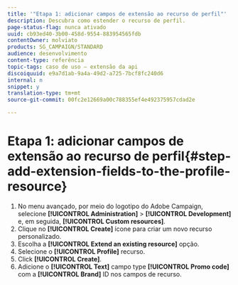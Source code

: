 ```yaml
---
title: '"Etapa 1: adicionar campos de extensão ao recurso de perfil"'
description: Descubra como estender o recurso de perfil.
page-status-flag: nunca ativado
uuid: cb93ed40-3b00-458d-9554-883954565fdb
contentOwner: molviato
products: SG_CAMPAIGN/STANDARD
audience: desenvolvimento
content-type: referência
topic-tags: caso de uso — extensão da api
discoiquuid: e9a7d1ab-9a4a-49d2-a725-7bcf8fc240d6
internal: n
snippet: y
translation-type: tm+mt
source-git-commit: 00fc2e12669a00c788355ef4e492375957cdad2e

---
```



# Etapa 1: adicionar campos de extensão ao recurso de perfil{#step-add-extension-fields-to-the-profile-resource}

1. No menu avançado, por meio do logotipo do Adobe Campaign, selecione **[!UICONTROL Administration]** &gt; **[!UICONTROL Development]** e, em seguida, **[!UICONTROL Custom resources]**.
1. Clique no **[!UICONTROL Create]** ícone para criar um novo recurso personalizado.
1. Escolha a **[!UICONTROL Extend an existing resource]** opção.
1. Selecione o **[!UICONTROL Profile]** recurso.
1. Click **[!UICONTROL Create]**.
1. Adicione o **[!UICONTROL Text]** campo type **[!UICONTROL Promo code]** com a **[!UICONTROL Brand]** ID nos campos de recurso.

